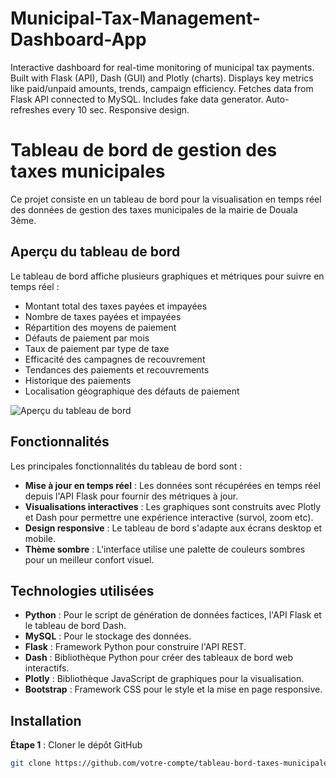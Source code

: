 # Municipal-Tax-Management-Dashboard-App
Interactive dashboard for real-time monitoring of municipal tax payments. Built with Flask (API), Dash (GUI) and Plotly (charts). Displays key metrics like paid/unpaid amounts, trends, campaign efficiency. Fetches data from Flask API connected to MySQL. Includes fake data generator. Auto-refreshes every 10 sec. Responsive design. 


# Tableau de bord de gestion des taxes municipales

Ce projet consiste en un tableau de bord pour la visualisation en temps réel des données de gestion des taxes municipales de la mairie de Douala 3ème.

## Aperçu du tableau de bord

Le tableau de bord affiche plusieurs graphiques et métriques pour suivre en temps réel :

- Montant total des taxes payées et impayées
- Nombre de taxes payées et impayées  
- Répartition des moyens de paiement
- Défauts de paiement par mois
- Taux de paiement par type de taxe
- Efficacité des campagnes de recouvrement
- Tendances des paiements et recouvrements
- Historique des paiements
- Localisation géographique des défauts de paiement

![Aperçu du tableau de bord](dashboard.png)

## Fonctionnalités

Les principales fonctionnalités du tableau de bord sont :

- **Mise à jour en temps réel** : Les données sont récupérées en temps réel depuis l'API Flask pour fournir des métriques à jour.
- **Visualisations interactives** : Les graphiques sont construits avec Plotly et Dash pour permettre une expérience interactive (survol, zoom etc).
- **Design responsive** : Le tableau de bord s'adapte aux écrans desktop et mobile. 
- **Thème sombre** : L'interface utilise une palette de couleurs sombres pour un meilleur confort visuel.

## Technologies utilisées

- **Python** : Pour le script de génération de données factices, l'API Flask et le tableau de bord Dash.
- **MySQL** : Pour le stockage des données.
- **Flask** : Framework Python pour construire l'API REST.
- **Dash** : Bibliothèque Python pour créer des tableaux de bord web interactifs.
- **Plotly** : Bibliothèque JavaScript de graphiques pour la visualisation.
- **Bootstrap** : Framework CSS pour le style et la mise en page responsive.

## Installation

**Étape 1** : Cloner le dépôt GitHub

```bash
git clone https://github.com/votre-compte/tableau-bord-taxes-municipales.git

